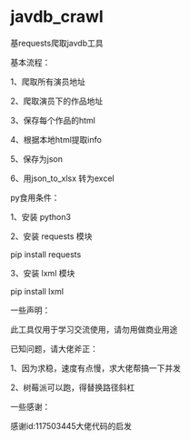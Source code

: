 # javdb_crawl

基requests爬取javdb工具

基本流程：

1、爬取所有演员地址

2、爬取演员下的作品地址

3、保存每个作品的html

4、根据本地html提取info

5、保存为json

6、用json_to_xlsx 转为excel


py食用条件：

1、安装 python3

2、安装 requests 模块

pip install requests

3、安装 lxml 模块

pip install lxml

一些声明：

此工具仅用于学习交流使用，请勿用做商业用途

已知问题，请大佬斧正：

1、因为求稳，速度有点慢，求大佬帮搞一下并发

2、树莓派可以跑，得替换路径斜杠




一些感谢：

感谢id:117503445大佬代码的启发

